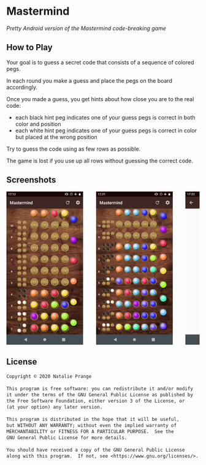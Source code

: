 # Mastermind
*Pretty Android version of the Mastermind code-breaking game*

## How to Play
Your goal is to guess a secret code that consists of a sequence of colored pegs.

In each round you make a guess and place the pegs on the board accordingly.

Once you made a guess, you get hints about how close you are to the real code:
- each black hint peg indicates one of your guess pegs is correct in both color and position
- each white hint peg indicates one of your guess pegs is correct in color but placed at the wrong position

Try to guess the code using as few rows as possible.

The game is lost if you use up all rows without guessing the correct code.

## Screenshots

<pre>
<img src="https://github.com/flackbash/Mastermind/blob/master/metadata/android/en-US/phoneScreenshots/01Game4-6.png" height="400"/>    <img src="https://github.com/flackbash/Mastermind/blob/master/metadata/android/en-US/phoneScreenshots/10Game5-9.png" height="400"/>    <img src="https://github.com/flackbash/Mastermind/blob/master/metadata/android/en-US/phoneScreenshots/30Settings.png" height="400"/>
</pre>


## License

    Copyright © 2020 Natalie Prange

    This program is free software: you can redistribute it and/or modify
    it under the terms of the GNU General Public License as published by
    the Free Software Foundation, either version 3 of the License, or
    (at your option) any later version.

    This program is distributed in the hope that it will be useful,
    but WITHOUT ANY WARRANTY; without even the implied warranty of
    MERCHANTABILITY or FITNESS FOR A PARTICULAR PURPOSE.  See the
    GNU General Public License for more details.

    You should have received a copy of the GNU General Public License
    along with this program.  If not, see <https://www.gnu.org/licenses/>.
